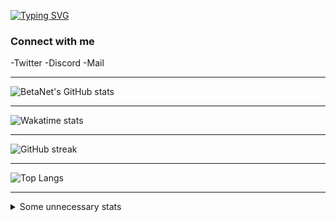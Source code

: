 <!--                                                                -->
<!--    File: README.md                                             -->
<!--                                                                -->
<!--    Created on Thu Aug 26 2021 12:11:26                         -->
<!--    by Felix Hollitzer (BetaNet)                                -->
<!--                                                                -->
<!--    Copyright (c) 2021 Felix Hollitzer. All rights reserved.    -->
<!--                                                                -->
<!--                                                                -->
[![Typing SVG](https://readme-typing-svg.herokuapp.com?size=30&lines=Hi+there+%C2%AF%5C_(%E3%83%84)_%2F%C2%AF;I'm+BetaNet)](https://git.io/typing-svg)
### Connect with me
-Twitter
-Discord
-Mail

---

![BetaNet's GitHub stats](https://github-readme-stats.vercel.app/api?username=betanet2001&show_icons=true&theme=merko&hide_border=true&count_private=true)

---

![Wakatime stats](https://github-readme-stats.vercel.app/api/wakatime?username=betanet2001&theme=merko&hide_border=true)

---

![GitHub streak](https://github-readme-streak-stats.herokuapp.com?user=betanet2001&theme=merko&hide_border=true)

---

![Top Langs](https://github-readme-stats.vercel.app/api/top-langs/?username=betanet2001&theme=merko&hide_border=true)

---

<details>
<summary>Some unnecessary stats</summary>
    <br/>
    <img src="https://raw.github.com/betanet2001/betanet2001/stable/img/metrics.plugin.achievements.svg">
    <br/>
    <img src="https://raw.github.com/betanet2001/betanet2001/stable/img/metrics.plugin.habits.svg">
    <br/>
    <img src="https://raw.github.com/betanet2001/betanet2001/stable/img/metrics.plugin.isocalendar.svg">
    <br/>
    <img src="https://raw.github.com/betanet2001/betanet2001/stable/img/metrics.plugin.lines.svg">
    <!--Skyline excedes content size limit-->
    <!--
    <br/>
    <img src="https://raw.github.com/betanet2001/betanet2001/stable/img/metrics.plugin.skyline.svg">
    -->
    <br/>
    <img src="https://raw.github.com/betanet2001/betanet2001/stable/img/metrics.plugin.support.svg">
    <br/>
    <!--
    <img src="https://raw.github.com/betanet2001/betanet2001/stable/img/metrics.terminal.svg">
    <br/>
    -->
    <img src="https://raw.github.com/betanet2001/betanet2001/stable/img/metrics.plugin.activity.svg">
    <br/>
</details>
